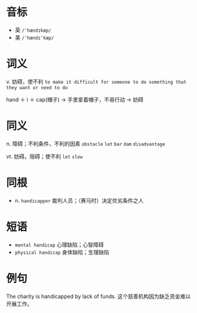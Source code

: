 # 音标

- 英 `/'hændɪkæp/`
- 美 `/'hændɪ'kæp/`

# 词义

v. 妨碍，使不利
`to make it difficult for someone to do something that they want or need to do`



hand ＋ i ＋ cap(帽子) → 手里拿着帽子，不易行动 → 妨碍

# 同义

n. 障碍；不利条件，不利的因素
`obstacle` `let` `bar` `dam` `disadvantage`

vt. 妨碍，阻碍；使不利
`let` `slow`

# 同根

- n. `handicapper` 裁判人员；（赛马时）决定优劣条件之人

# 短语

- `mental handicap` 心理缺陷；心智障碍
- `physical handicap` 身体缺陷；生理缺陷

# 例句

The charity is handicapped by lack of funds.
这个慈善机构因为缺乏资金难以开展工作。


